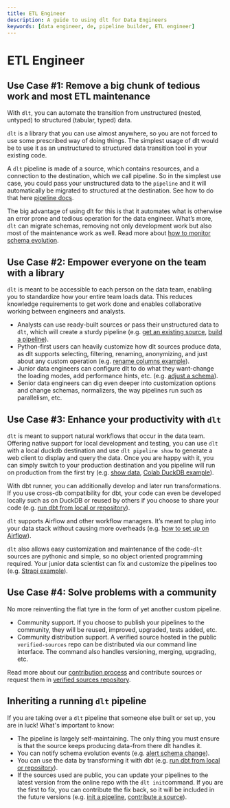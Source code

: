 ```yaml
---
title: ETL Engineer
description: A guide to using dlt for Data Engineers
keywords: [data engineer, de, pipeline builder, ETL engineer]
---
```


# ETL Engineer

## Use Case #1: Remove a big chunk of tedious work and most ETL maintenance

With `dlt`, you can automate the transition from unstructured (nested, untyped) to structured
(tabular, typed) data.

`dlt` is a library that you can use almost anywhere, so you are not forced to use some prescribed
way of doing things. The simplest usage of dlt would be to use it as an unstructured to structured
data transition tool in your existing code.

A `dlt` pipeline is made of a source, which contains resources, and a connection to the destination,
which we call pipeline. So in the simplest use case, you could pass your unstructured data to the
`pipeline` and it will automatically be migrated to structured at the destination. See how to do
that here [pipeline docs](../general-usage/pipeline).

The big advantage of using dlt for this is that it automates what is otherwise an error prone and
tedious operation for the data engineer. What’s more, `dlt` can migrate schemas, removing not only
development work but also most of the maintenance work as well. Read more about [how to monitor
schema evolution](../running-in-production/running#inspect-save-and-alert-on-schema-changes).

## Use Case #2: Empower everyone on the team with a library

`dlt` is meant to be accessible to each person on the data team, enabling you to standardize how
your entire team loads data. This reduces knowledge requirements to get work done and enables
collaborative working between engineers and analysts.

- Analysts can use ready-built sources or pass their unstructured data to `dlt`, which will create a
  sturdy pipeline (e.g. [get an existing source](../walkthroughs/add-a-verified-source),
  [build a pipeline](../walkthroughs/create-a-pipeline)).
- Python-first users can heavily customize how dlt sources produce data, as dlt supports selecting,
  filtering, renaming, anonymizing, and just about any custom operation (e.g.
  [rename columns example](../general-usage/customising-pipelines/renaming_columns.md)).
- Junior data engineers can configure dlt to do what they want-change the loading modes, add
  performance hints, etc. (e.g. [adjust a schema](../walkthroughs/adjust-a-schema)).
- Senior data engineers can dig even deeper into customization options and change schemas,
  normalizers, the way pipelines run such as parallelism, etc.

## Use Case #3: Enhance your productivity with `dlt`

`dlt` is meant to support natural workflows that occur in the data team. Offering native support for
local development and testing, you can use `dlt` with a local duckdb destination and use
`dlt pipeline show` to generate a web client to display and query the data. Once you are happy with
it, you can simply switch to your production destination and you pipeline will run on production
from the first try (e.g. [show data](../dlt-ecosystem/visualizations/exploring-the-data.md),
[Colab DuckDB example](https://colab.research.google.com/drive/1NfSB1DpwbbHX9_t5vlalBTf13utwpMGx?usp=sharing)).

With dbt runner, you can additionally develop and later run transformations. If you use cross-db
compatibility for dbt, your code can even be developed locally such as on DuckDB or reused by others
if you choose to share your code (e.g.
[run dbt from local or repository](../dlt-ecosystem/transformations/dbt.md)).

`dlt` supports Airflow and other workflow managers. It’s meant to plug into your data stack without
causing more overheads (e.g.
[how to set up on Airflow](../walkthroughs/deploy-a-pipeline/deploy-with-airflow-composer.md)).

`dlt` also allows easy customization and maintenance of the code-`dlt` sources are pythonic and
simple, so no object oriented programming required. Your junior data scientist can fix and customize
the pipelines too (e.g.
[Strapi example](https://github.com/dlt-hub/verified-sources/blob/master/sources/strapi/__init__.py)).

## Use Case #4: Solve problems with a community

No more reinventing the flat tyre in the form of yet another custom pipeline.

- Community support. If you choose to publish your pipelines to the community, they will be reused,
  improved, upgraded, tests added, etc.
- Community distribution support. A verified source hosted in the public `verified-sources` repo can
  be distributed via our command line interface. The command also handles versioning, merging,
  upgrading, etc.

Read more about our [contribution process](https://github.com/dlt-hub/verified-sources/blob/master/CONTRIBUTING.md)
and contribute sources or request them in
[verified sources repository](https://github.com/dlt-hub/verified-sources).

## Inheriting a running `dlt` pipeline

If you are taking over a `dlt` pipeline that someone else built or set up, you are in luck! What's
important to know:

- The pipeline is largely self-maintaining. The only thing you must ensure is that the source keeps
  producing data-from there dlt handles it.
- You can notify schema evolution events (e.g.
  [alert schema change](../running-in-production/running#inspect-save-and-alert-on-schema-changes)).
- You can use the data by transforming it with dbt (e.g.
  [run dbt from local or repository](../dlt-ecosystem/transformations/dbt.md)).
- If the sources used are public, you can update your pipelines to the latest version from the
  online repo with the `dlt init`command. If you are the first to fix, you can contribute the fix
  back, so it will be included in the future versions (e.g.
  [init a pipeline](../reference/command-line-interface#dlt-init),
  [contribute a source](https://github.com/dlt-hub/verified-sources/blob/master/CONTRIBUTING.md)).
